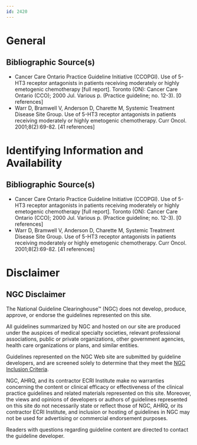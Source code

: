 ```yaml
---
id: 2420
---
```


# General

## Bibliographic Source(s)

- Cancer Care Ontario Practice Guideline Initiative (CCOPGI). Use of 5-HT3 receptor antagonists in patients receiving moderately or highly emetogenic chemotherapy [full report]. Toronto (ON): Cancer Care Ontario (CCO); 2000 Jul. Various p. (Practice guideline; no. 12-3). [0 references]
- Warr D, Bramwell V, Anderson D, Charette M, Systemic Treatment Disease Site Group. Use of 5-HT3 receptor antagonists in patients receiving moderately or highly emetogenic chemotherapy. Curr Oncol. 2001;8(2):69-82. [41 references]

# Identifying Information and Availability

## Bibliographic Source(s)

- Cancer Care Ontario Practice Guideline Initiative (CCOPGI). Use of 5-HT3 receptor antagonists in patients receiving moderately or highly emetogenic chemotherapy [full report]. Toronto (ON): Cancer Care Ontario (CCO); 2000 Jul. Various p. (Practice guideline; no. 12-3). [0 references]
- Warr D, Bramwell V, Anderson D, Charette M, Systemic Treatment Disease Site Group. Use of 5-HT3 receptor antagonists in patients receiving moderately or highly emetogenic chemotherapy. Curr Oncol. 2001;8(2):69-82. [41 references]

# Disclaimer

## NGC Disclaimer

The National Guideline Clearinghouse™ (NGC) does not develop, produce, approve, or endorse the guidelines represented on this site.

All guidelines summarized by NGC and hosted on our site are produced under the auspices of medical specialty societies, relevant professional associations, public or private organizations, other government agencies, health care organizations or plans, and similar entities.

Guidelines represented on the NGC Web site are submitted by guideline developers, and are screened solely to determine that they meet the [NGC Inclusion Criteria](/help-and-about/summaries/inclusion-criteria).

NGC, AHRQ, and its contractor ECRI Institute make no warranties concerning the content or clinical efficacy or effectiveness of the clinical practice guidelines and related materials represented on this site. Moreover, the views and opinions of developers or authors of guidelines represented on this site do not necessarily state or reflect those of NGC, AHRQ, or its contractor ECRI Institute, and inclusion or hosting of guidelines in NGC may not be used for advertising or commercial endorsement purposes.

Readers with questions regarding guideline content are directed to contact the guideline developer.

